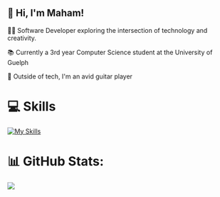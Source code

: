 ## 👋 Hi, I'm Maham!

👩‍💻 Software Developer exploring the intersection of technology and creativity. 

📚 Currently a 3rd year Computer Science student at the University of Guelph

🎸 Outside of tech, I'm an avid guitar player

# 💻 Skills
[![My Skills](https://skillicons.dev/icons?i=python,c,java,html,css,javascript,r,sqlite,vscode,git,docker,jquery,linux,eclipse,react,flask,&perline=8)](https://skillicons.dev)
# 📊 GitHub Stats:
![](https://github-readme-streak-stats.herokuapp.com/?user=maham-tariq5&theme=tokyonight&hide_border=false)<br/>


